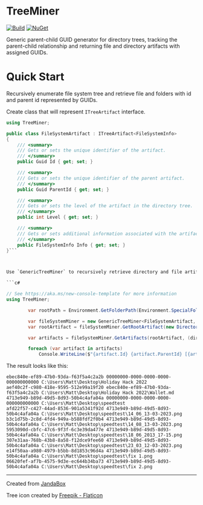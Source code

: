# TreeMiner

[![Build](https://github.com/Jandini/TreeMiner/actions/workflows/build.yml/badge.svg)](https://github.com/Jandini/TreeMiner/actions/workflows/build.yml)
[![NuGet](https://github.com/Jandini/TreeMiner/actions/workflows/nuget.yml/badge.svg)](https://github.com/Jandini/TreeMiner/actions/workflows/nuget.yml)

Generic parent-child GUID generator for directory trees, tracking the parent-child relationship and returning file and directory artifacts with assigned GUIDs.

# Quick Start

Recursively enumerate file system tree and retrieve file and folders with id and parent id represented by GUIDs.

Create class that will represent `ITreeArtifact` interface. 

```c#
using TreeMiner;

public class FileSystemArtifact : ITreeArtifact<FileSystemInfo>
{
    /// <summary>
    /// Gets or sets the unique identifier of the artifact.
    /// </summary>
    public Guid Id { get; set; }

    /// <summary>
    /// Gets or sets the unique identifier of the parent artifact.
    /// </summary>
    public Guid ParentId { get; set; }

    /// <summary>
    /// Gets or sets the level of the artifact in the directory tree.
    /// </summary>
    public int Level { get; set; }

    /// <summary>
    /// Gets or sets additional information associated with the artifact.
    /// </summary>
    public FileSystemInfo Info { get; set; }
}```



Use `GenericTreeMiner` to recursively retrieve directory and file artifacts from file system using `FileInfo` and `DirectoryInfo` objects.

```c#

// See https://aka.ms/new-console-template for more information
using TreeMiner;

        var rootPath = Environment.GetFolderPath(Environment.SpecialFolder.UserProfile);

        var fileSystemMiner = new GenericTreeMiner<FileSystemArtifact, FileSystemInfo, FileInfo, DirectoryInfo>();
        var rootArtifact = fileSystemMiner.GetRootArtifact(new DirectoryInfo(rootPath));

        var artifacts = fileSystemMiner.GetArtifacts(rootArtifact, (dirInfo) => dirInfo.GetFileSystemInfos());

        foreach (var artifact in artifacts)
            Console.WriteLine($"{artifact.Id} {artifact.ParentId} [{artifact.Info.FullName}]");
```



The result looks like this:

```
ebec840e-ef89-47b0-93da-f63f5a4c2a2b 00000000-0000-0000-0000-000000000000 C:\Users\Matt\Desktop\Holiday Hack 2022
aef40c2f-c980-418e-9595-512e99a19f20 ebec840e-ef89-47b0-93da-f63f5a4c2a2b C:\Users\Matt\Desktop\Holiday Hack 2022\Wallet.md
4713e949-b89d-49d5-8d93-50b4c4afa04a 00000000-0000-0000-0000-000000000000 C:\Users\Matt\Desktop\speedtest
afd22f57-c427-44ad-8536-901a5341f92d 4713e949-b89d-49d5-8d93-50b4c4afa04a C:\Users\Matt\Desktop\speedtest\14_06_13-03-2023.png
b3c1d75b-2c8d-4fd4-949a-b588fdf2f0b4 4713e949-b89d-49d5-8d93-50b4c4afa04a C:\Users\Matt\Desktop\speedtest\14_08_13-03-2023.png
5953090d-cbfc-47c6-9f3f-6c3e39da477e 4713e949-b89d-49d5-8d93-50b4c4afa04a C:\Users\Matt\Desktop\speedtest\18_06_2013_17-15.png
307e31aa-768b-43b8-8a58-f12dce9fee60 4713e949-b89d-49d5-8d93-50b4c4afa04a C:\Users\Matt\Desktop\speedtest\23_03_12-03-2023.png
e14f50aa-a980-4979-b5bb-8d1853c96d4a 4713e949-b89d-49d5-8d93-50b4c4afa04a C:\Users\Matt\Desktop\speedtest\fix 1.png
06620fef-af7b-4575-9d3e-ec644b34ba73 4713e949-b89d-49d5-8d93-50b4c4afa04a C:\Users\Matt\Desktop\speedtest\fix 2.png
```



---
Created from [JandaBox](https://github.com/Jandini/JandaBox)

Tree icon created by [Freepik - Flaticon](https://www.flaticon.com/free-icons/tree)
